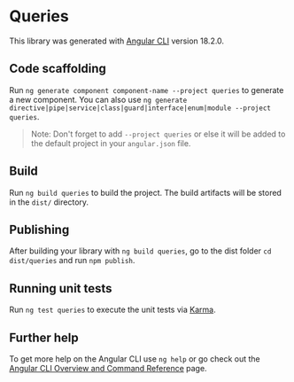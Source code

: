 # Queries

This library was generated with [Angular CLI](https://github.com/angular/angular-cli) version 18.2.0.

## Code scaffolding

Run `ng generate component component-name --project queries` to generate a new component. You can also use `ng generate directive|pipe|service|class|guard|interface|enum|module --project queries`.
> Note: Don't forget to add `--project queries` or else it will be added to the default project in your `angular.json` file. 

## Build

Run `ng build queries` to build the project. The build artifacts will be stored in the `dist/` directory.

## Publishing

After building your library with `ng build queries`, go to the dist folder `cd dist/queries` and run `npm publish`.

## Running unit tests

Run `ng test queries` to execute the unit tests via [Karma](https://karma-runner.github.io).

## Further help

To get more help on the Angular CLI use `ng help` or go check out the [Angular CLI Overview and Command Reference](https://angular.dev/tools/cli) page.
